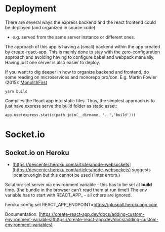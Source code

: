 # Deployment

There are several ways the express backend and the react frontend could
be deployed (and organized in source code) 
- e.g. served from the same server instance or different ones.

The approach of this app is having a (small) backend within the
app created by create-react-app. This is mainly done to stay with
the zero-configuration approach and avoiding having to configure
babel and webpack manually. Having just one server is also easier to deploy.

If you want to dig deeper in how to organize backend and frontend, 
do some reading on microservices and monorepo pro/con.
E.g. Martin Fowler (2015): [MonolithFirst](https://martinfowler.com/bliki/MonolithFirst.html)

    yarn build
    
Compiles the React app into static files. Thus, 
the simplest approach is to just have express serve the build folder as 
static asset: 

    app.use(express.static(path.join(__dirname, '..','build')))
    

# Socket.io 

## Socket.io on Heroku

- [https://devcenter.heroku.com/articles/node-websockets](https://devcenter.heroku.com/articles/node-websockets)
 suggests location.origin but this cannot be used (linter errors.)

Solution: set server via environment variable - this has to be set
at __build__ time. (the bundle in the browser can't read them at run time!)
The env variable has to start with REACT_APP_ - all others are ignored.

heroku config.set REACT_APP_ENDPOINT=https://pluspoll.herokuapp.com

Documentation: [https://create-react-app.dev/docs/adding-custom-environment-variables](https://create-react-app.dev/docs/adding-custom-environment-variables)

